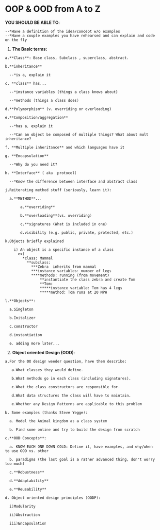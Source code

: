 # OOP & OOD from A to Z 

  **YOU SHOULD BE ABLE TO**:
    
    --*Have a definition of the idea/concept w/o examples
    --*Have a couple examples you have rehearsed and can explain and code on the fly 
  
  1. **The Basic terms:**
  
    a.**Class**: Base class, Subclass , superclass, abstract.
      
    b.**inheritance**
      
      --*is a, explain it
      
    c. **class** has...
      
      --*instance variables (things a class knows about)
      
      --*methods (things a class does)
      
    d.**Polymorphism** (v. overriding or overloading)
      
    e.**Composition/aggregation**
      
      --*has a, explain it
      
      --*Can an object be composed of multiple things? What about mult inheritance?
      
    f. **Multiple inheritance** and which languages have it
      
    g. **Encapsulation**
      
      --*Why do you need it?
      
    h. **Interface** ( aka  protocol)
      
      --*Know the difference between interface and abstract class
      
    j.Reiterating method stuff (seriously, learn it):
      
      a.**METHOD**...
           
           a.**overriding**
           
           b.**overloading**(vs. overriding)
          
           c.**signatures (What is included in one)
           
           d.visibility (e.g. public, private, protected, etc.)
      
    k.Objects briefly explained
      
        i) An object is a specific instance of a class
          ex) 
            *class: Mammal
              **subclass: 
                ***Zebra  inherits from mammal
                ***instance variables: number of legs 
                ****methods: running (from movement)
                    **instantiate the class zebra and create Tom
                    **Tom: 
                    *****instance variable: Tom has 4 legs
                    *****method: Tom runs at 20 MPH
     
    l.**Objects**:
      
      a.Singleton
      
      b.Initalizer
      
      c.constructor
      
      d.instantiation

      e. adding more later...

  2. **Object oriented Design (OOD)**:
    
    a.For the OO design weeder question, have them describe:
       
       a.What classes they would define.
       
       b.What methods go in each class (including signatures).
       
       c.What the class constructors are responsible for.
       
       d.What data structures the class will have to maintain.
       
       e.Whether any Design Patterns are applicable to this problem
    
    b. Some examples (thanks Steve Yegge):
    
      a. Model the Animal kingdom as a class system
      
      b. Find some online and try to build the design from scratch
    
    c.**OOD Concepts**:
    
      a. KNOW EACH ONE DOWN COLD: Define it, have examples, and why/when to use OOD vs. other 
      
      b. paradigms (the last goal is a rather advanced thing, don't worry too much)
      
      c.**Robustness**
      
      d.**Adaptability**
      
      e.**Reusability**
    
    d. Object oriented design principles (OODP):
    
      i)Modularity
      
      ii)Abstraction
      
      iii)Encapsulation 

